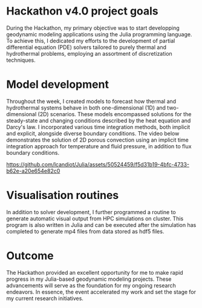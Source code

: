 # Hackathon v4.0 project goals

During the Hackathon, my primary objective was to start developping geodynamic modeling applications using the Julia programming language. 
To achieve this, I dedicated my efforts to the development of partial differential equation (PDE) solvers tailored to purely thermal and hydrothermal problems, employing an assortment of discretization techniques.
# Model development
Throughout the week, I created models to forecast how thermal and hydrothermal systems behave in both one-dimensional (1D) and two-dimensional (2D) scenarios. 
These models encompassed solutions for the steady-state and changing conditions described by the heat equation and Darcy's law. I incorporated various time integration methods, both implicit and explicit, alongside diverse boundary conditions. 
The video below demonstrates the solution of 2D porous convection using an implicit time integration approach for temperature and fluid pressure, in addition to flux boundary conditions.

https://github.com/lcandiot/Julia/assets/50524459/f5d31b19-4bfc-4733-b62e-a20e654e82c0

# Visualisation routines
In addition to solver development, I further programmed a routine to generate automatic visual output from HPC simulations on cluster.
This program is also written in Julia and can be executed after the simulation has completed to generate mp4 files from data stored as hdf5 files.
# Outcome
The Hackathon provided an excellent opportunity for me to make rapid progress in my Julia-based geodynamic modeling projects. 
These advancements will serve as the foundation for my ongoing research endeavors. 
In essence, the event accelerated my work and set the stage for my current research initiatives. 


